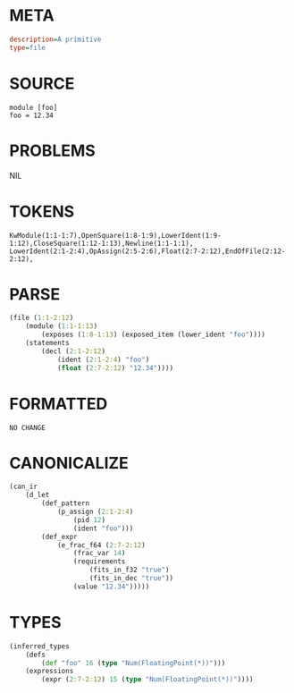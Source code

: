 # META
~~~ini
description=A primitive
type=file
~~~
# SOURCE
~~~roc
module [foo]
foo = 12.34
~~~
# PROBLEMS
NIL
# TOKENS
~~~zig
KwModule(1:1-1:7),OpenSquare(1:8-1:9),LowerIdent(1:9-1:12),CloseSquare(1:12-1:13),Newline(1:1-1:1),
LowerIdent(2:1-2:4),OpAssign(2:5-2:6),Float(2:7-2:12),EndOfFile(2:12-2:12),
~~~
# PARSE
~~~clojure
(file (1:1-2:12)
	(module (1:1-1:13)
		(exposes (1:8-1:13) (exposed_item (lower_ident "foo"))))
	(statements
		(decl (2:1-2:12)
			(ident (2:1-2:4) "foo")
			(float (2:7-2:12) "12.34"))))
~~~
# FORMATTED
~~~roc
NO CHANGE
~~~
# CANONICALIZE
~~~clojure
(can_ir
	(d_let
		(def_pattern
			(p_assign (2:1-2:4)
				(pid 12)
				(ident "foo")))
		(def_expr
			(e_frac_f64 (2:7-2:12)
				(frac_var 14)
				(requirements
					(fits_in_f32 "true")
					(fits_in_dec "true"))
				(value "12.34")))))
~~~
# TYPES
~~~clojure
(inferred_types
	(defs
		(def "foo" 16 (type "Num(FloatingPoint(*))")))
	(expressions
		(expr (2:7-2:12) 15 (type "Num(FloatingPoint(*))"))))
~~~
